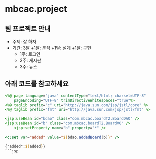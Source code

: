 # mbcac.project
## 팀 프로젝트 안내
* 주제: 잘 하자
* 기간: 3달
  +1달: 분석
  +1달: 설계
  +1달: 구현
   - 1주: 로그인
   - 2주: 게시판
   - 3주: 뉴스

## 아래 코드를 참고하세요
```jsp
<%@ page language="java" contentType="text/html; charset=UTF-8"
    pageEncoding="UTF-8" trimDirectiveWhitespaces="true"%>
<%@ taglib prefix="c" uri="http://java.sun.com/jsp/jstl/core" %>
<%@ taglib prefix="fmt" uri="http://java.sun.com/jsp/jstl/fmt" %>

<jsp:useBean id="bdao" class="com.mbcac.boardT2.BoardDAO" />
<jsp:useBean id="b" class="com.mbcac.boardT2.BoardVO" />
	<jsp:setProperty name="b" property="*" />
	
<c:set var="added" value="${bdao.addedBoard(b)}" />

{"added":${added}}
```jsp
